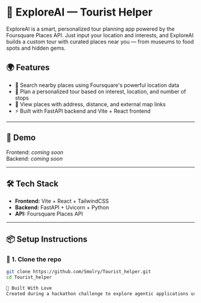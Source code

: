# 🧭 ExploreAI — Tourist Helper

ExploreAI is a smart, personalized tour planning app powered by the Foursquare Places API. Just input your location and interests, and ExploreAI builds a custom tour with curated places near you — from museums to food spots and hidden gems.

## 🌍 Features

- 🔎 Search nearby places using Foursquare's powerful location data
- 🧠 Plan a personalized tour based on interest, location, and number of stops
- 📍 View places with address, distance, and external map links
- ⚡ Built with FastAPI backend and Vite + React frontend

---

## 🚀 Demo

Frontend: _coming soon_  
Backend: _coming soon_

---

## 🛠️ Tech Stack

- **Frontend:** Vite + React + TailwindCSS
- **Backend:** FastAPI + Uvicorn + Python
- **API:** Foursquare Places API

---

## 📦 Setup Instructions

### 🔹 1. Clone the repo

```bash
git clone https://github.com/Smolry/Tourist_helper.git
cd Tourist_helper

🙌 Built With Love
Created during a hackathon challenge to explore agentic applications using Foursquare data.
